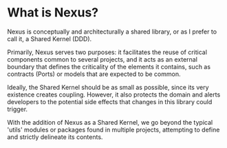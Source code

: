 # What is Nexus?

Nexus is conceptually and architecturally a shared library, or as I prefer to
call it, a Shared Kernel (DDD).

Primarily, Nexus serves two purposes: it facilitates the reuse of critical
components common to several projects, and it acts as an external boundary
that defines the criticality of the elements it contains, such as contracts
(Ports) or models that are expected to be common.

Ideally, the Shared Kernel should be as small as possible, since its very
existence creates coupling. However, it also protects the domain and alerts
developers to the potential side effects that changes in this library could
trigger.

With the addition of Nexus as a Shared Kernel, we go beyond the typical 'utils'
modules or packages found in multiple projects, attempting to define and
strictly delineate its contents.
